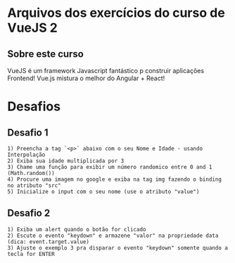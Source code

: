 # Arquivos dos exercícios do curso de VueJS 2

## Sobre este curso

VueJS é um framework Javascript fantástico p construir aplicações Frontend! Vue.js mistura o melhor do Angular + React!

# Desafios

## Desafio 1
    1) Preencha a tag `<p>` abaixo com o seu Nome e Idade - usando Interpolação  
    2) Exiba sua idade multiplicada por 3   
    3) Chame uma função para exibir um número randomico entre 0 and 1 (Math.random())    
    4) Procure uma imagem no google e exiba na tag img fazendo o binding no atributo "src"    
    5) Inicialize o input com o seu nome (use o atributo "value")

## Desafio 2
    1) Exiba um alert quando o botão for clicado
    2) Escute o evento "keydown" e armazene "valor" na propriedade data (dica: event.target.value)
    3) Ajuste o exemplo 3 pra disparar o evento "keydown" somente quando a tecla for ENTER